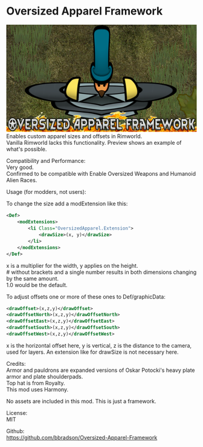 # Oversized Apparel Framework

![](About/Preview.png?raw=true)  
 Enables custom apparel sizes and offsets in Rimworld.  
Vanilla Rimworld lacks this functionality. Preview shows an example of what's possible.  
  
Compatibility and Performance:  
Very good.  
Confirmed to be compatible with Enable Oversized Weapons and Humanoid Alien Races.  
  
Usage (for modders, not users):  
  
To change the size add a modExtension like this:  
```xml
<Def>  
	<modExtensions>  
		<li Class="OversizedApparel.Extension">  
			<drawSize>(x, y)</drawSize>  
		</li>  
	</modExtensions>  
</Def>  
```
  
x is a multiplier for the width, y applies on the height.  
<drawSize>#<drawSize> without brackets and a single number results in both dimensions changing by the same amount.  
<drawSize>1.0</drawSize> would be the default.  
  
To adjust offsets one or more of these ones to Def/graphicData:  
```xml
<drawOffset>(x,z,y)</drawOffset>  
<drawOffsetNorth>(x,z,y)</drawOffsetNorth>  
<drawOffsetEast>(x,z,y)</drawOffsetEast>  
<drawOffsetSouth>(x,z,y)</drawOffsetSouth>  
<drawOffsetWest>(x,z,y)</drawOffsetWest>  
```
  
x is the horizontal offset here, y is vertical, z is the distance to the camera, used for layers. An extension like for drawSize is not necessary here.  
  
Credits:  
Armor and pauldrons are expanded versions of Oskar Potocki's heavy plate armor and plate shoulderpads.  
Top hat is from Royalty.  
This mod uses Harmony.  
  
No assets are included in this mod. This is just a framework.  
  
License:  
MIT  
  
Github:  
https://github.com/bbradson/Oversized-Apparel-Framework  